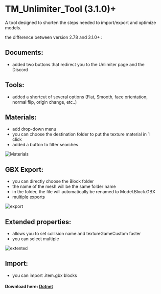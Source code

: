 # TM_Unlimiter_Tool (3.1.0)+

A tool designed to shorten the steps needed to import/export and optimize models.

the difference between version 2.78 and 3.1.0+ :

## Documents:
 - added two buttons that redirect you to the Unlimiter page and the Discord

## Tools:
 - added a shortcut of several options (Flat, Smooth, face orientation, normal flip, origin change, etc..)

## Materials:
 - add drop-down menu
 - you can choose the destination folder to put the texture material in 1 click
 - added a button to filter searches
 
 ![Materials](https://user-images.githubusercontent.com/47508526/229200564-1f93f875-f174-41b0-9ee9-42394ba8785b.gif)

## GBX Export:
 - you can directly choose the Block folder
 - the name of the mesh will be the same folder name
 - in the folder, the file will automatically be renamed to Model.Block.GBX
 - multiple exports
 
![export](https://user-images.githubusercontent.com/47508526/229200820-598353f8-177b-4da2-a977-b1e91f5e7bd9.gif)

## Extended properties:
 - allows you to set collision name and textureGameCustom faster
 - you can select multiple
 
 ![extented](https://user-images.githubusercontent.com/47508526/229200568-9a802cb4-f4e4-477c-a827-58cf968f8d2e.gif)

## Import:
 - you can import .item.gbx blocks

#### Download here: [Dotnet](https://github.com/skyslide22/blendermania-assets/releases/download/Blendermania_Dotnet_v0.0.5/Blendermania_Dotnet_v0.0.5.zip)


